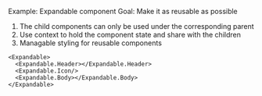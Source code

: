 Example: Expandable component
Goal: Make it as reusable as possible

1. The child components can only be used under the corresponding parent
2. Use context to hold the component state and share with the children
3. Managable styling for reusable components

```
<Expandable>
  <Expandable.Header></Expandable.Header>
  <Expandable.Icon/>
  <Expandable.Body></Expandable.Body>
</Expandable>
```
